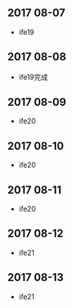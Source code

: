 ## 2017 08-07
* ife19

## 2017 08-08
* ife19完成

## 2017 08-09
* ife20

## 2017 08-10
* ife20

## 2017 08-11
* ife20

## 2017 08-12
* ife21

## 2017 08-13
* ife21
